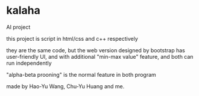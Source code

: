 # kalaha
AI project

this project is script in html/css and c++ respectively

they are the same code, but the web version designed by bootstrap has user-friendly UI, and with additional "min-max value" feature, and both can run independently

"alpha-beta prooning" is the normal feature in both program 

made by Hao-Yu Wang, Chu-Yu Huang and me.

